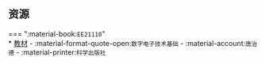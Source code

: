 ## 资源  
=== ":material-book:`EE21110`"  
    * [教材](https://api.mir6.com/api/lanzou?url=https://cqu-openlib.lanzout.com/iGlKp28ybwra&down=true) - :material-format-quote-open:`数字电子技术基础` - :material-account:`唐治德` - :material-printer:`科学出版社`  